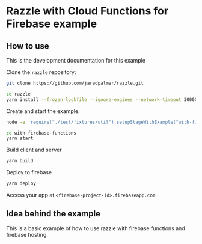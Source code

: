 # Razzle with Cloud Functions for Firebase example

## How to use

<!-- START install generated instructions please keep comment here to allow auto update -->
<!-- DON'T EDIT THIS SECTION, INSTEAD RE-RUN yarn update-examples TO UPDATE -->
This is the development documentation for this example

Clone the `razzle` repository:

```bash
git clone https://github.com/jaredpalmer/razzle.git

cd razzle
yarn install --frozen-lockfile --ignore-engines --network-timeout 30000
```

Create and start the example:

```bash
node -e 'require("./test/fixtures/util").setupStageWithExample("with-firebase-functions", "with-firebase-functions", symlink=false, yarnlink=true, install=true, test=false);'

cd with-firebase-functions
yarn start
```
<!-- END install generated instructions please keep comment here to allow auto update -->


Build client and server

```bash
yarn build
```

Deploy to firebase

```bash
yarn deploy
```

Access your app at `<firebase-project-id>.firebaseapp.com`

## Idea behind the example
This is a basic example of how to use razzle with firebase functions and firebase hosting.
